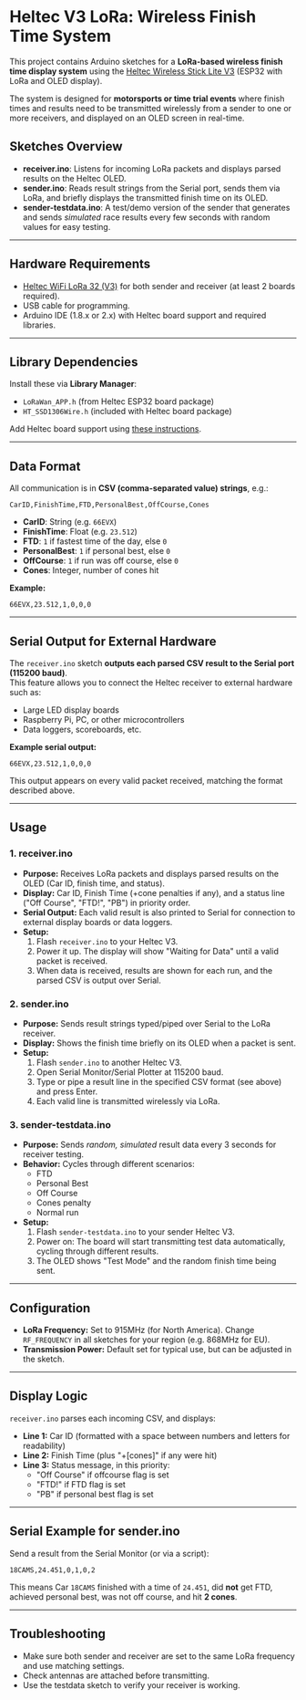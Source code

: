 
# Heltec V3 LoRa: Wireless Finish Time System

This project contains Arduino sketches for a **LoRa-based wireless finish time display system** using the [Heltec Wireless Stick Lite V3](https://heltec.org/project/wifi-lora-32-v3/) (ESP32 with LoRa and OLED display).

The system is designed for **motorsports or time trial events** where finish times and results need to be transmitted wirelessly from a sender to one or more receivers, and displayed on an OLED screen in real-time.

## Sketches Overview

- **receiver.ino**: Listens for incoming LoRa packets and displays parsed results on the Heltec OLED.
- **sender.ino**: Reads result strings from the Serial port, sends them via LoRa, and briefly displays the transmitted finish time on its OLED.
- **sender-testdata.ino**: A test/demo version of the sender that generates and sends *simulated* race results every few seconds with random values for easy testing.

---

## Hardware Requirements

- [Heltec WiFi LoRa 32 (V3)](https://heltec.org/project/wifi-lora-32-v3/) for both sender and receiver (at least 2 boards required).
- USB cable for programming.
- Arduino IDE (1.8.x or 2.x) with Heltec board support and required libraries.

---

## Library Dependencies

Install these via **Library Manager**:
- `LoRaWan_APP.h` (from Heltec ESP32 board package)
- `HT_SSD1306Wire.h` (included with Heltec board package)

Add Heltec board support using [these instructions](https://heltec-automation-docs.readthedocs.io/en/latest/general/establish_serial_connection.html).

---

## Data Format

All communication is in **CSV (comma-separated value) strings**, e.g.:

```
CarID,FinishTime,FTD,PersonalBest,OffCourse,Cones
```

- **CarID**: String (e.g. `66EVX`)
- **FinishTime**: Float (e.g. `23.512`)
- **FTD**: `1` if fastest time of the day, else `0`
- **PersonalBest**: `1` if personal best, else `0`
- **OffCourse**: `1` if run was off course, else `0`
- **Cones**: Integer, number of cones hit

**Example:**

```
66EVX,23.512,1,0,0,0
```

---

## Serial Output for External Hardware

The `receiver.ino` sketch **outputs each parsed CSV result to the Serial port (115200 baud)**.  
This feature allows you to connect the Heltec receiver to external hardware such as:

- Large LED display boards
- Raspberry Pi, PC, or other microcontrollers
- Data loggers, scoreboards, etc.

**Example serial output:**
```
66EVX,23.512,1,0,0,0
```
This output appears on every valid packet received, matching the format described above.

---

## Usage

### 1. receiver.ino

- **Purpose:** Receives LoRa packets and displays parsed results on the OLED (Car ID, finish time, and status).
- **Display:** Car ID, Finish Time (+cone penalties if any), and a status line ("Off Course", "FTD!", "PB") in priority order.
- **Serial Output:** Each valid result is also printed to Serial for connection to external display boards or data loggers.
- **Setup:**
  1. Flash `receiver.ino` to your Heltec V3.
  2. Power it up. The display will show "Waiting for Data" until a valid packet is received.
  3. When data is received, results are shown for each run, and the parsed CSV is output over Serial.

### 2. sender.ino

- **Purpose:** Sends result strings typed/piped over Serial to the LoRa receiver.
- **Display:** Shows the finish time briefly on its OLED when a packet is sent.
- **Setup:**
  1. Flash `sender.ino` to another Heltec V3.
  2. Open Serial Monitor/Serial Plotter at 115200 baud.
  3. Type or pipe a result line in the specified CSV format (see above) and press Enter.
  4. Each valid line is transmitted wirelessly via LoRa.

### 3. sender-testdata.ino

- **Purpose:** Sends *random, simulated* result data every 3 seconds for receiver testing.
- **Behavior:** Cycles through different scenarios:
    - FTD
    - Personal Best
    - Off Course
    - Cones penalty
    - Normal run
- **Setup:**
  1. Flash `sender-testdata.ino` to your sender Heltec V3.
  2. Power on: The board will start transmitting test data automatically, cycling through different results.
  3. The OLED shows "Test Mode" and the random finish time being sent.

---

## Configuration

- **LoRa Frequency:** Set to 915MHz (for North America). Change `RF_FREQUENCY` in all sketches for your region (e.g. 868MHz for EU).
- **Transmission Power:** Default set for typical use, but can be adjusted in the sketch.

---

## Display Logic

`receiver.ino` parses each incoming CSV, and displays:
- **Line 1:** Car ID (formatted with a space between numbers and letters for readability)
- **Line 2:** Finish Time (plus "+[cones]" if any were hit)
- **Line 3:** Status message, in this priority:
    - "Off Course" if offcourse flag is set
    - "FTD!" if FTD flag is set
    - "PB" if personal best flag is set

---

## Serial Example for sender.ino

Send a result from the Serial Monitor (or via a script):

```
18CAMS,24.451,0,1,0,2
```

This means Car `18CAMS` finished with a time of `24.451`, did **not** get FTD, achieved personal best, was not off course, and hit **2 cones**.

---

## Troubleshooting

- Make sure both sender and receiver are set to the same LoRa frequency and use matching settings.
- Check antennas are attached before transmitting.
- Use the testdata sketch to verify your receiver is working.
